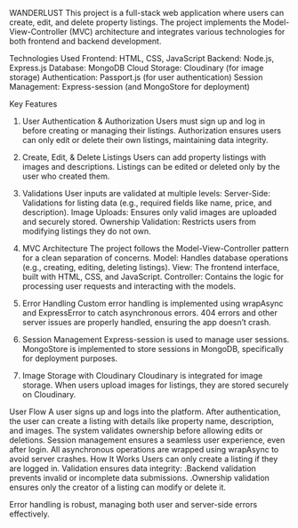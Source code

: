 WANDERLUST
This project is a full-stack web application  where users can create, edit, and delete property listings. The project implements the Model-View-Controller (MVC) architecture and integrates various technologies for both frontend and backend development.

Technologies Used
Frontend: HTML, CSS, JavaScript
Backend: Node.js, Express.js
Database: MongoDB
Cloud Storage: Cloudinary (for image storage)
Authentication: Passport.js (for user authentication)
Session Management: Express-session (and MongoStore for deployment)

Key Features
1. User Authentication & Authorization
Users must sign up and log in before creating or managing their listings.
Authorization ensures users can only edit or delete their own listings, maintaining data integrity.

3. Create, Edit, & Delete Listings
Users can add property listings with images and descriptions.
Listings can be edited or deleted only by the user who created them.

5. Validations
User inputs are validated at multiple levels:
Server-Side: Validations for listing data (e.g., required fields like name, price, and description).
Image Uploads: Ensures only valid images are uploaded and securely stored.
Ownership Validation: Restricts users from modifying listings they do not own.

6. MVC Architecture
The project follows the Model-View-Controller pattern for a clean separation of concerns.
Model: Handles database operations (e.g., creating, editing, deleting listings).
View: The frontend interface, built with HTML, CSS, and JavaScript.
Controller: Contains the logic for processing user requests and interacting with the models.

7. Error Handling
Custom error handling is implemented using wrapAsync and ExpressError to catch asynchronous errors.
404 errors and other server issues are properly handled, ensuring the app doesn’t crash.
   
9. Session Management
Express-session is used to manage user sessions.
MongoStore is implemented to store sessions in MongoDB, specifically for deployment purposes.
10. Image Storage with Cloudinary
Cloudinary is integrated for image storage. When users upload images for listings, they are stored securely on Cloudinary.

User Flow
A user signs up and logs into the platform.
After authentication, the user can create a listing with details like property name, description, and images.
The system validates ownership before allowing edits or deletions.
Session management ensures a seamless user experience, even after login.
All asynchronous operations are wrapped using wrapAsync to avoid server crashes.
How It Works
Users can only create a listing if they are logged in.
Validation ensures data integrity:
.Backend validation prevents invalid or incomplete data submissions.
.Ownership validation ensures only the creator of a listing can modify or delete it.

Error handling is robust, managing both user and server-side errors effectively.
